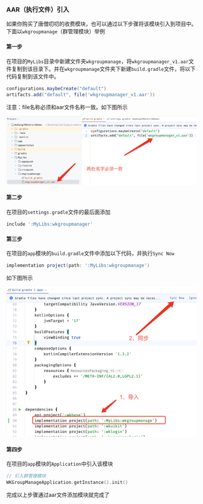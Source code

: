  ### AAR（执行文件）引入

如果你购买了唐僧叨叨的收费模块，也可以通过以下步骤将该模块引入到项目中。下面以`wkgroupmanage`（群管理模块）举例

 #### 第一步

 在项目的`MyLibs`目录中新建文件夹`wkgroupmanage`，将`wkgroupmanager_v1.aar`文件复制到该目录下。并在`wkgroupmanage`文件夹下新建`build.gradle`文件，将以下代码复制到该文件中。

 ```groovy
 configurations.maybeCreate("default")
artifacts.add("default", file('wkgroupmanager_v1.aar'))
 ```

 注意：file名称必须和aar文件名称一致。如下图所示

![](./aar_import_1.png)
#### 第二步

在项目的`settings.gradle`文件的最后面添加
```groovy
include ':MyLibs:wkgroupmanager'
```
#### 第三步
在项目的`app`模块的`build.gradle`文件中添加以下代码，并执行`Sync Now`
```groovy
implementation project(path: ':MyLibs:wkgroupmanage')
```
如下图所示

![](./aar_import_2.png)

#### 第四步

在项目的`app`模块的`Application`中引入该模块
```kotlin
// 引入群管理模块
WKGroupManageApplication.getInstance().init()
```
完成以上步骤通过aar文件添加模块就完成了
